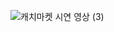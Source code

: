 ![캐치마켓 시연 영상 (3)](https://github.com/ihojun887/catch-market-client-python/assets/126751509/b04803c1-ca8f-4904-821a-919359fdc58e)
